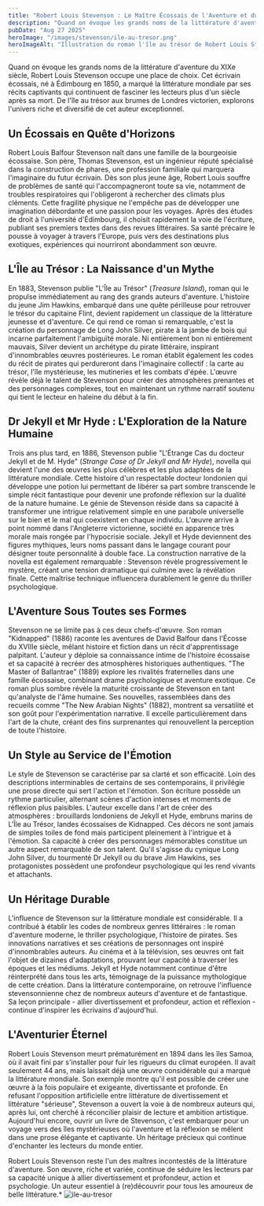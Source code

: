 ```yaml
---
title: "Robert Louis Stevenson : Le Maître Écossais de l'Aventure et du Mystère"
description: "Quand on évoque les grands noms de la littérature d'aventure du XIXe siècle, Robert Louis Stevenson occupe une place de choix. Cet écrivain écossais, né à Édimbourg en 1850, a marqué la littérature mondiale par ses récits captivants qui continuent de fasciner les lecteurs plus d'un siècle après sa mort. De l'île au trésor aux brumes de Londres victorien,explorons l'univers riche et diversifié de cet auteur exceptionnel."
pubDate: "Aug 27 2025"
heroImage: "/images/stevenson/ile-au-tresor.png"
heroImageAlt: "Illustration du roman l'île au trésor de Robert Louis Stevenson"
---
```


Quand on évoque les grands noms de la littérature d'aventure du XIXe siècle, Robert Louis
Stevenson occupe une place de choix. Cet écrivain écossais, né à Édimbourg en 1850, a
marqué la littérature mondiale par ses récits captivants qui continuent de fasciner les
lecteurs plus d'un siècle après sa mort. De l'île au trésor aux brumes de Londres victorien,
explorons l'univers riche et diversifié de cet auteur exceptionnel.
## Un Écossais en Quête d'Horizons
Robert Louis Balfour Stevenson naît dans une famille de la bourgeoisie écossaise. Son
père, Thomas Stevenson, est un ingénieur réputé spécialisé dans la construction de phares,
une profession familiale qui marquera l'imaginaire du futur écrivain. Dès son plus jeune âge,
Robert Louis souffre de problèmes de santé qui l'accompagneront toute sa vie, notamment
de troubles respiratoires qui l'obligeront à rechercher des climats plus cléments.
Cette fragilité physique ne l'empêche pas de développer une imagination débordante et une
passion pour les voyages. Après des études de droit à l'université d'Édimbourg, il choisit
rapidement la voie de l'écriture, publiant ses premiers textes dans des revues littéraires. Sa
santé précaire le pousse à voyager à travers l'Europe, puis vers des destinations plus
exotiques, expériences qui nourriront abondamment son œuvre.
## L'Île au Trésor : La Naissance d'un Mythe
En 1883, Stevenson publie "L'Île au Trésor" (*Treasure Island*), roman qui le propulse
immédiatement au rang des grands auteurs d'aventure. L'histoire du jeune Jim Hawkins,
embarqué dans une quête périlleuse pour retrouver le trésor du capitaine Flint, devient
rapidement un classique de la littérature jeunesse et d'aventure.
Ce qui rend ce roman si remarquable, c'est la création du personnage de Long John Silver,
pirate à la jambe de bois qui incarne parfaitement l'ambiguïté morale. Ni entièrement bon ni
entièrement mauvais, Silver devient un archétype du pirate littéraire, inspirant
d'innombrables œuvres postérieures. Le roman établit également les codes du récit de
pirates qui perdureront dans l'imaginaire collectif : la carte au trésor, l'île mystérieuse, les
mutineries et les combats d'épée.
L'œuvre révèle déjà le talent de Stevenson pour créer des atmosphères prenantes et des
personnages complexes, tout en maintenant un rythme narratif soutenu qui tient le lecteur
en haleine du début à la fin.
## Dr Jekyll et Mr Hyde : L'Exploration de la Nature Humaine
Trois ans plus tard, en 1886, Stevenson publie "L'Étrange Cas du docteur Jekyll et de M.
Hyde" (*Strange Case of Dr Jekyll and Mr Hyde*), novella qui devient l'une des œuvres les
plus célèbres et les plus adaptées de la littérature mondiale. Cette histoire d'un respectable
docteur londonien qui développe une potion lui permettant de libérer sa part sombre
transcende le simple récit fantastique pour devenir une profonde réflexion sur la dualité de la
nature humaine.
Le génie de Stevenson réside dans sa capacité à transformer une intrigue relativement
simple en une parabole universelle sur le bien et le mal qui coexistent en chaque individu.
L'œuvre arrive à point nommé dans l'Angleterre victorienne, société en apparence très
morale mais rongée par l'hypocrisie sociale. Jekyll et Hyde deviennent des figures
mythiques, leurs noms passant dans le langage courant pour désigner toute personnalité à
double face.
La construction narrative de la novella est également remarquable : Stevenson révèle
progressivement le mystère, créant une tension dramatique qui culmine avec la révélation
finale. Cette maîtrise technique influencera durablement le genre du thriller psychologique.
## L'Aventure Sous Toutes ses Formes
Stevenson ne se limite pas à ces deux chefs-d'œuvre. Son roman "Kidnapped" (1886)
raconte les aventures de David Balfour dans l'Écosse du XVIIIe siècle, mêlant histoire et
fiction dans un récit d'apprentissage palpitant. L'auteur y déploie sa connaissance intime de
l'histoire écossaise et sa capacité à recréer des atmosphères historiques authentiques.
"The Master of Ballantrae" (1889) explore les rivalités fraternelles dans une famille
écossaise, combinant drame psychologique et aventure exotique. Ce roman plus sombre
révèle la maturité croissante de Stevenson en tant qu'analyste de l'âme humaine.
Ses nouvelles, rassemblées dans des recueils comme "The New Arabian Nights" (1882),
montrent sa versatilité et son goût pour l'expérimentation narrative. Il excelle
particulièrement dans l'art de la chute, créant des fins surprenantes qui renouvellent la
perception de toute l'histoire.
## Un Style au Service de l'Émotion
Le style de Stevenson se caractérise par sa clarté et son efficacité. Loin des descriptions
interminables de certains de ses contemporains, il privilégie une prose directe qui sert
l'action et l'émotion. Son écriture possède un rythme particulier, alternant scènes d'action
intenses et moments de réflexion plus paisibles.
L'auteur excelle dans l'art de créer des atmosphères : brouillards londoniens de Jekyll et
Hyde, embruns marins de L'Île au Trésor, landes écossaises de Kidnapped. Ces décors ne
sont jamais de simples toiles de fond mais participent pleinement à l'intrigue et à l'émotion.
Sa capacité à créer des personnages mémorables constitue un autre aspect remarquable
de son talent. Qu'il s'agisse du cynique Long John Silver, du tourmenté Dr Jekyll ou du brave
Jim Hawkins, ses protagonistes possèdent une profondeur psychologique qui les rend
vivants et attachants.
## Un Héritage Durable
L'influence de Stevenson sur la littérature mondiale est considérable. Il a contribué à établir
les codes de nombreux genres littéraires : le roman d'aventure moderne, le thriller
psychologique, l'histoire de pirates. Ses innovations narratives et ses créations de
personnages ont inspiré d'innombrables auteurs.
Au cinéma et à la télévision, ses œuvres ont fait l'objet de dizaines d'adaptations, prouvant
leur capacité à traverser les époques et les médiums. Jekyll et Hyde notamment continue
d'être réinterprété dans tous les arts, témoignage de la puissance mythologique de cette
création.
Dans la littérature contemporaine, on retrouve l'influence stevensonnienne chez de
nombreux auteurs d'aventure et de fantastique. Sa leçon principale - allier divertissement et
profondeur, action et réflexion - continue d'inspirer les écrivains d'aujourd'hui.
## L'Aventurier Éternel
Robert Louis Stevenson meurt prématurément en 1894 dans les îles Samoa, où il avait fini
par s'installer pour fuir les rigueurs du climat européen. Il avait seulement 44 ans, mais
laissait déjà une œuvre considérable qui a marqué la littérature mondiale.
Son exemple montre qu'il est possible de créer une œuvre à la fois populaire et exigeante,
divertissante et profonde. En refusant l'opposition artificielle entre littérature de
divertissement et littérature "sérieuse", Stevenson a ouvert la voie à de nombreux auteurs
qui, après lui, ont cherché à réconcilier plaisir de lecture et ambition artistique.
Aujourd'hui encore, ouvrir un livre de Stevenson, c'est embarquer pour un voyage vers des
îles mystérieuses où l'aventure et la réflexion se mêlent dans une prose élégante et
captivante. Un héritage précieux qui continue d'enchanter les lecteurs du monde entier.

Robert Louis Stevenson reste l'un des maîtres incontestés de la littérature d'aventure. Son
œuvre, riche et variée, continue de séduire les lecteurs par sa capacité unique à allier
divertissement et profondeur, action et psychologie. Un auteur essentiel à (re)découvrir pour
tous les amoureux de belle littérature.*
![ile-au-tresor](/images/stevenson/ile-au-tresor.png) 
